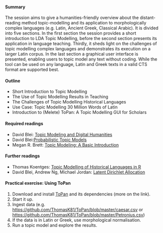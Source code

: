 #### Summary

The session aims to give a humanities-friendly overview about the distant-reading method topic-modelling and its application to morphologically complex languages (e.g. Latin, Ancient Greek, Classical Arabic). It is divided into five sections. In the first section the session provides a short introduction to LDA Topic Modelling, before the second section presents its application in language teaching. Thirdly, it sheds light on the challenges of topic modelling complex languages and demonstrates its execution on a larger Latin corpus. In the last section a graphical user interface is presented, enabling users to topic model any text without coding. While the tool can be used on any language, Latin and Greek texts in a valid CTS format are supported best.

#### Outline

- Short Introduction to Topic Modelling
- The Use of Topic Modelling Results in Teaching
- The Challenges of Topic Modelling Historical Languages
- Use Case: Topic Modelling 30 Million Words of Latin
- Introduction to (Melete) ToPan: A Topic Modelling GUI for Scholars 

#### Required readings

- David Blei: [Topic Modeling and Digital Humanities](http://journalofdigitalhumanities.org/2-1/topic-modeling-and-digital-humanities-by-david-m-blei/)
- David Blei:[Probabilistic Topic Models](http://www.cs.columbia.edu/~blei/papers/Blei2012.pdf)
- Megan R. Brett: [Topic Modeling: A Basic Introduction](http://journalofdigitalhumanities.org/2-1/topic-modeling-a-basic-introduction-by-megan-r-brett/)

#### Further readings

- Thomas Koentges: [Topic Modelling of Historical Languages in R](http://www.dh.uni-leipzig.de/wo/topic-modelling-of-historical-languages-in-r/)
- David Blei, Andrew Ng, Michael Jordan: [Latent Dirichlet Allocation](http://ai.stanford.edu/~ang/papers/nips01-lda.pdf)

#### Practical exercise: Using ToPan
 
1. Download and install [ToPan](https://github.com/ThomasK81/ToPan) and its dependencies (more on the link).
2. Start it up.
3. Ingest data (e.g. https://github.com/ThomasK81/ToPan/blob/master/caesar.csv or https://github.com/ThomasK81/ToPan/blob/master/Petronius.csv)
4. If the data is in Latin or Greek, use morphological normalisation.
5. Run a topic model and explore the results.

 
